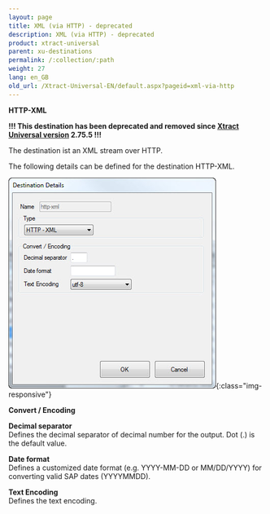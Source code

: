 ```yaml
---
layout: page
title: XML (via HTTP) - deprecated
description: XML (via HTTP) - deprecated
product: xtract-universal
parent: xu-destinations
permalink: /:collection/:path
weight: 27
lang: en_GB
old_url: /Xtract-Universal-EN/default.aspx?pageid=xml-via-http
---
```


**HTTP-XML**

**!!! This destination has been deprecated and removed since [Xtract Universal version](https://my.theobald-software.com/index.php?/Default/Knowledgebase/Article/View/86/52/xtract-universal-version-history) 2.75.5 !!!**

The destination ist an XML stream over HTTP. 

The following details can be defined for the destination HTTP-XML.


![Xml-Destination-Details](/img/content/Xml-Destination-Details.jpg){:class="img-responsive"}

**Convert / Encoding**
          
**Decimal separator**<br>
Defines the decimal separator of decimal number for the output. Dot (.) is the default value. 
              
**Date format**<br>
Defines a customized date format (e.g. YYYY-MM-DD or MM/DD/YYYY) for converting valid SAP dates (YYYYMMDD).

**Text Encoding**<br> 
Defines the text encoding.